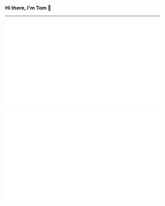 ### Hi there, I'm Tom 👋
---
<!--I'm a PhD student based at UCL.-->

![](https://raw.githubusercontent.com/Thomasjkeel/github-stats/master/generated/overview.svg#gh-dark-mode-only)
![](https://raw.githubusercontent.com/Thomasjkeel/github-stats/master/generated/languages.svg#gh-dark-mode-only)

<!--
**Thomasjkeel/Thomasjkeel** is a ✨ _special_ ✨ repository because its `README.md` (this file) appears on your GitHub profile.

Here are some ideas to get you started:

- 🔭 I’m currently working on ...
- 🌱 I’m currently learning ...
- 👯 I’m looking to collaborate on ...
- 🤔 I’m looking for help with ...
- 💬 Ask me about ...
- 📫 How to reach me: ...
- 😄 Pronouns: ...
- ⚡ Fun fact: ...
-->
